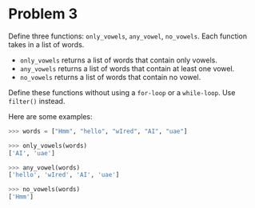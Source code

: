 # Problem 3

Define three functions: `only_vowels`, `any_vowel`, `no_vowels`.
Each function takes in a list of words.
- `only_vowels` returns a list of words that contain only vowels.
- `any_vowels` returns a list of words that contain at least one vowel.
- `no_vowels` returns a list of words that contain no vowel.

Define these functions without using a `for-loop` or a `while-loop`. Use `filter()` instead.

Here are some examples:
```python
>>> words = ["Hmm", "hello", "wIred", "AI", "uae"]

>>> only_vowels(words)
['AI', 'uae']

>>> any_vowel(words)
['hello', 'wIred', 'AI', 'uae']

>>> no_vowels(words)
['Hmm']
```
